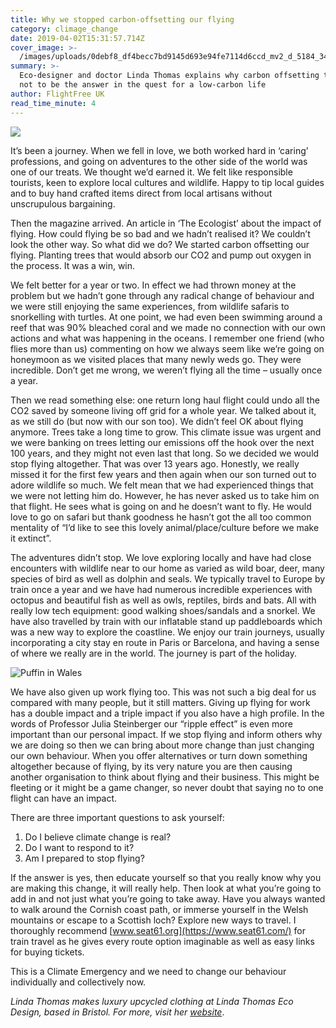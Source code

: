 ```yaml
---
title: Why we stopped carbon-offsetting our flying
category: climage_change
date: 2019-04-02T15:31:57.714Z
cover_image: >-
  /images/uploads/0debf8_df4becc7bd9145d693e94fe7114d6ccd_mv2_d_5184_3456_s_4_2.webp
summary: >-
  Eco-designer and doctor Linda Thomas explains why carbon offsetting turned out
  not to be the answer in the quest for a low-carbon life
author: FlightFree UK
read_time_minute: 4
---
```

![](/images/uploads/0debf8_df4becc7bd9145d693e94fe7114d6ccd_mv2_d_5184_3456_s_4_2.webp)

It’s been a journey. When we fell in love, we both worked hard in ‘caring’ professions, and going on adventures to the other side of the world was one of our treats. We thought we’d earned it. We felt like responsible tourists, keen to explore local cultures and wildlife. Happy to tip local guides and to buy hand crafted items direct from local artisans without unscrupulous bargaining. 

Then the magazine arrived. An article in ‘The Ecologist’ about the impact of flying. How could flying be so bad and we hadn’t realised it? We couldn’t look the other way. So what did we do? We started carbon offsetting our flying. Planting trees that would absorb our CO2 and pump out oxygen in the process. It was a win, win. 

We felt better for a year or two. In effect we had thrown money at the problem but we hadn’t gone through any radical change of behaviour and we were still enjoying the same experiences, from wildlife safaris to snorkelling with turtles. At one point, we had even been swimming around a reef that was 90% bleached coral and we made no connection with our own actions and what was happening in the oceans. I remember one friend (who flies more than us) commenting on how we always seem like we’re going on honeymoon as we visited places that many newly weds go. They were incredible. Don’t get me wrong, we weren’t flying all the time – usually once a year.

Then we read something else: one return long haul flight could undo all the CO2 saved by someone living off grid for a whole year. We talked about it, as we still do (but now with our son too). We didn’t feel OK about flying anymore. Trees take a long time to grow. This climate issue was urgent and we were banking on trees letting our emissions off the hook over the next 100 years, and they might not even last that long. So we decided we would stop flying altogether. That was over 13 years ago. Honestly, we really missed it for the first few years and then again when our son turned out to adore wildlife so much. We felt mean that we had experienced things that we were not letting him do. However, he has never asked us to take him on that flight. He sees what is going on and he doesn’t want to fly. He would love to go on safari but thank goodness he hasn’t got the all too common mentality of “I’d like to see this lovely animal/place/culture before we make it extinct”.

The adventures didn’t stop. We love exploring locally and have had close encounters with wildlife near to our home as varied as wild boar, deer, many species of bird as well as dolphin and seals. We typically travel to Europe by train once a year and we have had numerous incredible experiences with octopus and beautiful fish as well as owls, reptiles, birds and bats. All with really low tech equipment: good walking shoes/sandals and a snorkel. We have also travelled by train with our inflatable stand up paddleboards which was a new way to explore the coastline. We enjoy our train journeys, usually incorporating a city stay en route in Paris or Barcelona, and having a sense of where we really are in the world. The journey is part of the holiday.

![](/images/uploads/0debf8_34d1e416e6fe4237ad9d05f3ef083acc_mv2_d_5184_3456_s_4_2.webp "Puffin in Wales")

We have also given up work flying too. This was not such a big deal for us compared with many people, but it still matters. Giving up flying for work has a double impact and a triple impact if you also have a high profile. In the words of Professor Julia Steinberger our “ripple effect” is even more important than our personal impact. If we stop flying and inform others why we are doing so then we can bring about more change than just changing our own behaviour. When you offer alternatives or turn down something altogether because of flying, by its very nature you are then causing another organisation to think about flying and their business. This might be fleeting or it might be a game changer, so never doubt that saying no to one flight can have an impact.

There are three important questions to ask yourself:

1. Do I believe climate change is real?
2. Do I want to respond to it?
3. Am I prepared to stop flying?

If the answer is yes, then educate yourself so that you really know why you are making this change, it will really help. Then look at what you’re going to add in and not just what you’re going to take away. Have you always wanted to walk around the Cornish coast path, or immerse yourself in the Welsh mountains or escape to a Scottish loch? Explore new ways to travel. I thoroughly recommend [www.seat61.org](https://www.seat61.com/) for train travel as he gives every route option imaginable as well as easy links for buying tickets.

This is a Climate Emergency and we need to change our behaviour individually and collectively now.

_Linda Thomas makes luxury upcycled clothing at Linda Thomas Eco Design, based in Bristol. For more, visit her_ [_website_](http://lindathomasecodesign.co.uk/index.php/about/).
